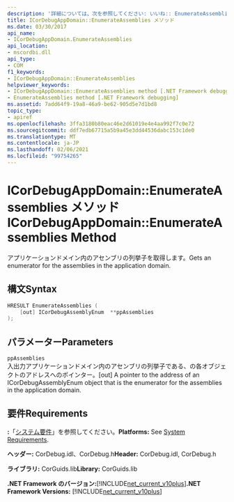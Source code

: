 ```yaml
---
description: '詳細については、次を参照してください: いいね:: EnumerateAssemblies メソッド'
title: ICorDebugAppDomain::EnumerateAssemblies メソッド
ms.date: 03/30/2017
api_name:
- ICorDebugAppDomain.EnumerateAssemblies
api_location:
- mscordbi.dll
api_type:
- COM
f1_keywords:
- ICorDebugAppDomain::EnumerateAssemblies
helpviewer_keywords:
- ICorDebugAppDomain::EnumerateAssemblies method [.NET Framework debugging]
- EnumerateAssemblies method [.NET Framework debugging]
ms.assetid: 7add64f9-19a8-46a9-be62-905d5e7d1bd8
topic_type:
- apiref
ms.openlocfilehash: 3ffa3180b80eac46e2d61019e4e4aa992f7c0e72
ms.sourcegitcommit: ddf7edb67715a5b9a45e3dd44536dabc153c1de0
ms.translationtype: MT
ms.contentlocale: ja-JP
ms.lasthandoff: 02/06/2021
ms.locfileid: "99754265"
---
```

# <a name="icordebugappdomainenumerateassemblies-method"></a><span data-ttu-id="d6acc-103">ICorDebugAppDomain::EnumerateAssemblies メソッド</span><span class="sxs-lookup"><span data-stu-id="d6acc-103">ICorDebugAppDomain::EnumerateAssemblies Method</span></span>

<span data-ttu-id="d6acc-104">アプリケーションドメイン内のアセンブリの列挙子を取得します。</span><span class="sxs-lookup"><span data-stu-id="d6acc-104">Gets an enumerator for the assemblies in the application domain.</span></span>  
  
## <a name="syntax"></a><span data-ttu-id="d6acc-105">構文</span><span class="sxs-lookup"><span data-stu-id="d6acc-105">Syntax</span></span>  
  
```cpp  
HRESULT EnumerateAssemblies (  
    [out] ICorDebugAssemblyEnum  **ppAssemblies  
);  
```  
  
## <a name="parameters"></a><span data-ttu-id="d6acc-106">パラメーター</span><span class="sxs-lookup"><span data-stu-id="d6acc-106">Parameters</span></span>  

 `ppAssemblies`  
 <span data-ttu-id="d6acc-107">入出力アプリケーションドメイン内のアセンブリの列挙子である、の各オブジェクトのアドレスへのポインター。</span><span class="sxs-lookup"><span data-stu-id="d6acc-107">[out] A pointer to the address of an ICorDebugAssemblyEnum object that is the enumerator for the assemblies in the application domain.</span></span>  
  
## <a name="requirements"></a><span data-ttu-id="d6acc-108">要件</span><span class="sxs-lookup"><span data-stu-id="d6acc-108">Requirements</span></span>  

 <span data-ttu-id="d6acc-109">**:**「[システム要件](../../get-started/system-requirements.md)」を参照してください。</span><span class="sxs-lookup"><span data-stu-id="d6acc-109">**Platforms:** See [System Requirements](../../get-started/system-requirements.md).</span></span>  
  
 <span data-ttu-id="d6acc-110">**ヘッダー:** CorDebug.idl、CorDebug.h</span><span class="sxs-lookup"><span data-stu-id="d6acc-110">**Header:** CorDebug.idl, CorDebug.h</span></span>  
  
 <span data-ttu-id="d6acc-111">**ライブラリ:** CorGuids.lib</span><span class="sxs-lookup"><span data-stu-id="d6acc-111">**Library:** CorGuids.lib</span></span>  
  
 <span data-ttu-id="d6acc-112">**.NET Framework のバージョン:**[!INCLUDE[net_current_v10plus](../../../../includes/net-current-v10plus-md.md)]</span><span class="sxs-lookup"><span data-stu-id="d6acc-112">**.NET Framework Versions:** [!INCLUDE[net_current_v10plus](../../../../includes/net-current-v10plus-md.md)]</span></span>
